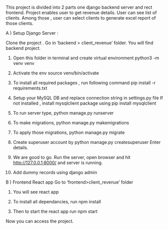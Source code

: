 This project is divided into 2 parts one django backend server and rect frontend. Project enables user to get revenue details. User can see list of clients. Among those , user can select clients to generate excel report of those clients.

A ) Setup Django Server :

Clone the project .
Go in ‘backend > client_revenue’ folder. You will find backend project.

1. Open this folder in terminal and create virtual environment
python3 -m venv venv

2. Activate the env
source venv/bin/activate

3. To install all required packages , run following command
pip install -r requirements.txt

4. Setup your MySQL DB and replace connection string in settings.py file
If not installed , install mysqlclient package using
pip install mysqlclient

5. To run server type,
python manage.py runserver

6. To make migrations,
python manage.py makemigrations   

7. To apply those migrations,
python manage.py migrate          

8. Create superuser account by
python manage.py createsuperuser
 Enter details.

8. We are good to go.
Run the server, 
open browser and hit 
http://127.0.0.1:8000/ and server is running.

9. Add dummy records using django admin


B ) Frontend React app
Go to ‘frontend>client_revenue’ folder 

1. You will see react app

2. To install all dependancies, run
npm install

3. Then to start the react app run
npm start

Now you can access the project.

